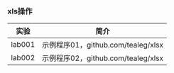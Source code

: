### xls操作

|实验|简介|
|---|---|
|lab001|示例程序01，github.com/tealeg/xlsx|
|lab002|示例程序02，github.com/tealeg/xlsx|